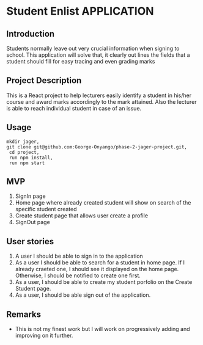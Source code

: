 # Student Enlist APPLICATION

## Introduction

Students normally leave out very crucial information when signing to school. This application will solve that, it clearly out lines the fields that a student should fill for easy tracing and even grading marks

## Project Description

This is a React project to help lecturers easily identify a student in his/her course and award marks accordingly to the mark attained. Also the lecturer is able to reach individual student in case of an issue.

## Usage

```
mkdir jager,
git clone git@github.com:George-Onyango/phase-2-jager-project.git,
 cd project,
 run npm install, 
 run npm start

```

## MVP

1. SignIn page
2. Home page where already created student will show on search of the specific student created
3. Create student page that allows user create a profile
4. SignOut page

## User stories

1. A user I should be able to sign in to the application
2. As a user I should be able to search for a student in home page. If I already craeted one, I should see it displayed on the home page. Otherwise, I should be notified to create one first.
3. As a user, I should be able to create my student porfolio on the Create Student page.
4. As a user, I should be able sign out of the application.

## Remarks

- This is not my finest work but I will work on progressively adding and improving on it further.
